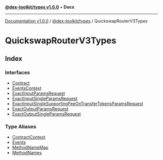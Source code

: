 [**@dex-toolkit/types v1.0.0**](../../README.md) • **Docs**

***

[Documentation v1.0.0](../../../../packages.md) / [@dex-toolkit/types](../../README.md) / QuickswapRouterV3Types

# QuickswapRouterV3Types

## Index

### Interfaces

- [Contract](interfaces/Contract.md)
- [EventsContext](interfaces/EventsContext.md)
- [ExactInputParamsRequest](interfaces/ExactInputParamsRequest.md)
- [ExactInputSingleParamsRequest](interfaces/ExactInputSingleParamsRequest.md)
- [ExactInputSingleSupportingFeeOnTransferTokensParamsRequest](interfaces/ExactInputSingleSupportingFeeOnTransferTokensParamsRequest.md)
- [ExactOutputParamsRequest](interfaces/ExactOutputParamsRequest.md)
- [ExactOutputSingleParamsRequest](interfaces/ExactOutputSingleParamsRequest.md)

### Type Aliases

- [ContractContext](type-aliases/ContractContext.md)
- [Events](type-aliases/Events.md)
- [MethodNameMap](type-aliases/MethodNameMap.md)
- [MethodNames](type-aliases/MethodNames.md)
